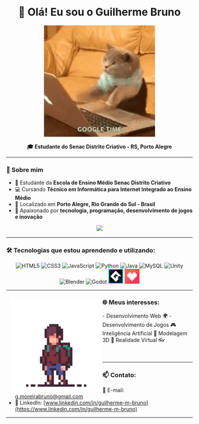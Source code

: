 
<h1 align="center">👋 Olá! Eu sou o Guilherme Bruno</h1>



<p align="center">
  <img src="https://raw.githubusercontent.com/guiki8/guiki8/main/cat.gif" height="300px" />
</p>

<p align="center">
  <b>🎓 Estudante do Senac Distrito Criativo - RS, Porto Alegre</b><br>
</p>



---

### 🚀 Sobre mim
- 🎯 Estudante da **Escola de Ensino Médio Senac Distrito Criativo**
- 💻 Cursando **Técnico em Informática para Internet Integrado ao Ensino Médio**
- 📍 Localizado em **Porto Alegre, Rio Grande do Sul - Brasil**
- 🚀 Apaixonado por **tecnologia, programação, desenvolvimento de jogos e inovação**

<p align="center">
  <img src="https://upload.wikimedia.org/wikipedia/commons/thumb/8/86/Senac_logo.svg/1200px-Senac_logo.svg.png" height="80px">
</p>

---

### 🛠️ Tecnologias que estou aprendendo e utilizando:

<p align="center">
  <img src="https://cdn.jsdelivr.net/gh/devicons/devicon/icons/html5/html5-original.svg" height="40px" alt="HTML5"/>
  <img src="https://cdn.jsdelivr.net/gh/devicons/devicon/icons/css3/css3-original.svg" height="40px" alt="CSS3"/>
  <img src="https://cdn.jsdelivr.net/gh/devicons/devicon/icons/javascript/javascript-original.svg" height="40px" alt="JavaScript"/>
  <img src="https://cdn.jsdelivr.net/gh/devicons/devicon/icons/python/python-original.svg" height="40px" alt="Python"/>
  <img src="https://cdn.jsdelivr.net/gh/devicons/devicon/icons/java/java-original.svg" height="40px" alt="Java"/>
  <img src="https://cdn.jsdelivr.net/gh/devicons/devicon/icons/mysql/mysql-original.svg" height="40px" alt="MySQL"/>
  <img src="https://cdn.jsdelivr.net/gh/devicons/devicon/icons/unity/unity-original.svg" height="40px" alt="Unity"/>
  <img src="https://cdn.jsdelivr.net/gh/devicons/devicon/icons/blender/blender-original.svg" height="40px" alt="Blender"/>
  <img src="https://cdn.jsdelivr.net/gh/devicons/devicon/icons/godot/godot-original.svg" height="40px" alt="Godot"/>
  <img src="https://raw.githubusercontent.com/guiki8/guiki8/main/gamemaker-studio-2-logo.png" height="40px" alt="Gamemaker"/>
  <img src="https://raw.githubusercontent.com/guiki8/guiki8/main/unnamed%20(1).png" height="40px" alt="Pixilart"/>
</p>


---


<div style="max-width: 600px;">
  <h3>🌐 Meus interesses: <img
        align="left"
        height="250px"
        src="https://raw.githubusercontent.com/guiki8/guiki8/main/pixil-gif-drawing.gif"
        alt="Pixil Drawing GIF" style="margin-left: 10px; transform: scaleX(-1);"/></h3>
  <ul>
    - Desenvolvimento Web 🌍
    - Desenvolvimento de Jogos 🎮
    Inteligência Artificial 🤖
    Modelagem 3D 🎨
    Realidade Virtual 👓
  </ul>
  <br>
</div>



---

### 📫 Contato:
- 📧 E-mail: [g.moreirabruno@gmail.com](mailto:g.moreirabruno@gmail.com)
- 🔗 LinkedIn: [www.linkedin.com/in/guilherme-m-bruno](https://www.linkedin.com/in/guilherme-m-bruno)

---
